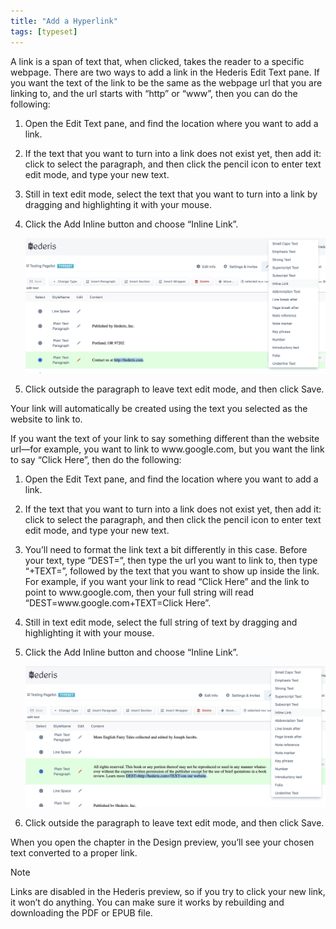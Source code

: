 ```yaml
---
title: "Add a Hyperlink"
tags: [typeset]
---
```

 
<html><body><section data-type="chapter" class="hsecchapter" data-hederis-type="hsecchapter" id="add-a-link" data-pi-attrs="id: add-a-link; data-tags: typeset;" role="doc-chapter" data-tags="typeset" data-author-name=" " data-book-title=" " title="Add a Hyperlink"><p class="hblkp" data-hederis-type="hblkp" id="pcmZ8DiIb">A link is a span of text that, when clicked, takes the reader to a specific webpage. There are two ways to add a link in the Hederis Edit Text pane. If you want the text of the link to be the same as the webpage url that you are linking to, and the url starts with &#8220;http&#8221; or &#8220;www&#8221;, then you can do the following:</p><ol class="hwprnumlist" data-hederis-type="hwprnumlist" id="pWBaenPbe"><li class="hblkoli" data-hederis-type="hblkoli" id="lizmlOJNNK"><p class="hblkoli" data-hederis-type="hblklip" id="pN7SmMKag">Open the Edit Text pane, and find the location where you want to add a link.</p></li><li class="hblkoli" data-hederis-type="hblkoli" id="liwQT4ZmlE"><p class="hblkoli" data-hederis-type="hblklip" id="pOtJ9PlpT">If the text that you want to turn into a link does not exist yet, then add it: click to select the paragraph, and then click the pencil icon to enter text edit mode, and type your new text.</p></li><li class="hblkoli" data-hederis-type="hblkoli" id="liIXNyQJmZ"><p class="hblkoli" data-hederis-type="hblklip" id="pegJeYpSv">Still in text edit mode, select the text that you want to turn into a link by dragging and highlighting it with your mouse. </p></li><li class="hblkoli" data-hederis-type="hblkoli" id="lizUphotfY"><p class="hblkoli" data-hederis-type="hblklip" id="p5wd6WHnF">Click the Add Inline button and choose &#8220;Inline Link&#8221;.</p><img data-hederis-type="hblkimg" class="hblkimg" id="p2LDp9lUC" src="/images/insertlink1.png" data-img-src="/images/insertlink1.png"/></li><li class="hblkoli" data-hederis-type="hblkoli" id="lip7dBNNJT"><p class="hblkoli" data-hederis-type="hblklip" id="px7eS4J22">Click outside the paragraph to leave text edit mode, and then click Save.</p></li></ol><p class="hblkp" data-hederis-type="hblkp" id="pA2TkqwFk">Your link will automatically be created using the text you selected as the website to link to.</p><p class="hblkp" data-hederis-type="hblkp" id="pXizpBY0d">If you want the text of your link to say something different than the website url&#8212;for example, you want to link to www.google.com, but you want the link to say &#8220;Click Here&#8221;, then do the following:</p><ol class="hwprnumlist" data-hederis-type="hwprnumlist" id="pFxzZ4q7E"><li class="hblkoli" data-hederis-type="hblkoli" id="lihhVDCfRF"><p class="hblkoli" data-hederis-type="hblklip" id="p2gJzKHho">Open the Edit Text pane, and find the location where you want to add a link.</p></li><li class="hblkoli" data-hederis-type="hblkoli" id="liPRGIu311"><p class="hblkoli" data-hederis-type="hblklip" id="pzlY0JrRX">If the text that you want to turn into a link does not exist yet, then add it: click to select the paragraph, and then click the pencil icon to enter text edit mode, and type your new text.</p></li><li class="hblkoli" data-hederis-type="hblkoli" id="liXEGKlKYs"><p class="hblkoli" data-hederis-type="hblklip" id="p7Wjvp1Vd">You&#8217;ll need to format the link text a bit differently in this case. Before your text, type &#8220;DEST=&#8221;, then type the url you want to link to, then type &#8220;+TEXT=&#8221;, followed by the text that you want to show up inside the link. For example, if you want your link to read &#8220;Click Here&#8221; and the link to point to www.google.com, then your full string will read &#8220;DEST=www.google.com+TEXT=Click Here&#8221;.</p></li><li class="hblkoli" data-hederis-type="hblkoli" id="liHDuOue2e"><p class="hblkoli" data-hederis-type="hblklip" id="pHWC865Dy">Still in text edit mode, select the full string of text by dragging and highlighting it with your mouse. </p></li><li class="hblkoli" data-hederis-type="hblkoli" id="liQleGqCKs"><p class="hblkoli" data-hederis-type="hblklip" id="pabhDd6gw">Click the Add Inline button and choose &#8220;Inline Link&#8221;.</p><img data-hederis-type="hblkimg" class="hblkimg" id="pJjeXfhui" src="/images/insertlink2.png" data-img-src="/images/insertlink2.png"/></li><li class="hblkoli" data-hederis-type="hblkoli" id="lihH0Edbas"><p class="hblkoli" data-hederis-type="hblklip" id="pQRD38C7b">Click outside the paragraph to leave text edit mode, and then click Save.</p></li></ol><p class="hblkp" data-hederis-type="hblkp" id="pYxVhVbWj">When you open the chapter in the Design preview, you&#8217;ll see your chosen text converted to a proper link. </p><aside class="hwprbox box" data-hederis-type="hwprbox" id="p5wUYFPCV" data-type="sidebar"><p class="hblktype" data-hederis-type="hblktype" id="p0bioPmpL">Note</p><p class="hblkp" data-hederis-type="hblkp" id="pHqYiy7Dl">Links are disabled in the Hederis preview, so if you try to click your new link, it won&#8217;t do anything. You can make sure it works by rebuilding and downloading the PDF or EPUB file.</p></aside></section></body></html>
